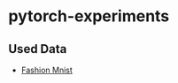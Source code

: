# pytorch-experiments

## Used Data

- [Fashion Mnist](https://github.com/zalandoresearch/fashion-mnist)
